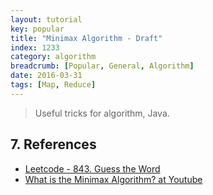 ```yaml
---
layout: tutorial
key: popular
title: "Minimax Algorithm - Draft"
index: 1233
category: algorithm
breadcrumb: [Popular, General, Algorithm]
date: 2016-03-31
tags: [Map, Reduce]
---
```


> Useful tricks for algorithm, Java.




## 7. References
* [Leetcode - 843. Guess the Word](https://leetcode.com/problems/guess-the-word/)
* [What is the Minimax Algorithm? at Youtube](https://www.youtube.com/watch?v=KU9Ch59-4vw)
